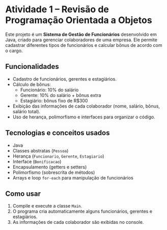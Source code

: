 # Atividade 1 – Revisão de Programação Orientada a Objetos

Este projeto é um **Sistema de Gestão de Funcionários** desenvolvido em Java, criado para gerenciar colaboradores de uma empresa. Ele permite cadastrar diferentes tipos de funcionários e calcular bônus de acordo com o cargo.

## Funcionalidades

- Cadastro de funcionários, gerentes e estagiários.
- Cálculo de bônus:
    - Funcionário: 10% do salário
    - Gerente: 10% do salário + bônus extra
    - Estagiário: bônus fixo de R$300
- Exibição das informações de cada colaborador (nome, salário, bônus, salário total).
- Uso de herança, polimorfismo e interfaces para organizar o código.

## Tecnologias e conceitos usados

- Java
- Classes abstratas (`Pessoa`)
- Herança (`Funcionario`, `Gerente`, `Estagiario`)
- Interface (`Bonificacao`)
- Encapsulamento (getters e setters)
- Polimorfismo (sobrescrita de métodos)
- Arrays e loop `for-each` para manipulação de funcionários

## Como usar

1. Compile e execute a classe `Main`.
2. O programa cria automaticamente alguns funcionários, gerentes e estagiários.
3. As informações de cada colaborador são exibidas no console.
